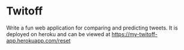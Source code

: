 # Twitoff

Write a fun web application for comparing and predicting tweets. It is deployed on heroku and can be viewed at <https://my-twitoff-app.herokuapp.com/reset>